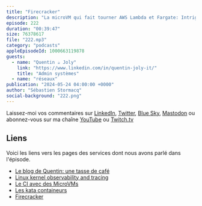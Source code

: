 ```yaml
---
title: "Firecracker"
description: "La microVM qui fait tourner AWS Lambda et Fargate: Intrigué par les microVMs et le serverless ? Découvrez Firecracker, une solution ultra-rapide et simple pour vos applications serverless et bien plus encore ! Au cœur des fonctions Lambda et des conteneurs Fargate, Firecracker est une technologie incontournable pour les développeurs et les passionnés d'infrastructure. Mais ce n'est pas tout ! Que vous soyez bricoleur du dimanche ou féru d'informatique, Firecracker vous ouvre les portes d'un monde de possibilités. Rejoignez Quentin dans son labo et apprenez à installer une microVM de A à Z, à lui monter un disque dur, à la connecter au réseau et bien plus encore ! Abonnez-vous au podcast pour ne rien manquer et rejoignez la communauté des passionnés de technologie et de cloud ! #Firecracker #microVM #serverless #DIY #RaspberryPI #kubernetes"
episode: 222
duration: "00:39:47"
size: 76378617
file: "222.mp3"
category: "podcasts"
appleEpisodeId: 1000663119878
guests:
  - name: "Quentin ☕️ Joly"
    link: "https://www.linkedin.com/in/quentin-joly-it/"
    title: "Admin systèmes"
  - name: "réseaux"
publication: "2024-05-24 04:00:00 +0000"
author: "Sébastien Stormacq"
social-background: "222.png"
---
```


Laissez-moi vos commentaires sur [LinkedIn](https://www.linkedin.com/in/sebastienstormacq/), [Twitter](https://twitter.com/sebsto), [Blue Sky](https://bsky.app/profile/sebsto.bsky.social), [Mastodon](https://awscommunity.social/@sebsto) ou abonnez-vous sur ma chaîne [YouTube](https://www.youtube.com/sebsto) ou [Twitch.tv](https://www.twitch.tv/sebAWS)

## Liens

Voici les liens vers les pages des services dont nous avons parlé dans l'épisode.

- [Le blog de Quentin: une tasse de café](https://une-tasse-de.cafe/blog/firecracker/)
- [Linux kernel observability and tracing](https://ebpf.io/)
- [Le CI avec des MicroVMs](https://blog.alexellis.io/blazing-fast-ci-with-microvms/)
- [Les kata containeurs](https://katacontainers.io/)
- [Firecracker](https://firecracker-microvm.github.io/)
